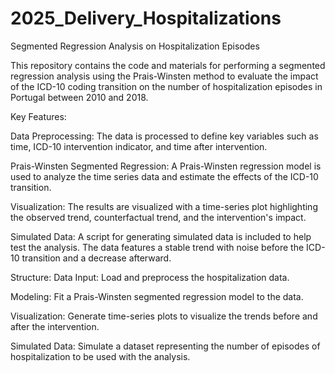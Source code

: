 # 2025_Delivery_Hospitalizations

Segmented Regression Analysis on Hospitalization Episodes

This repository contains the code and materials for performing a segmented regression analysis using the Prais-Winsten method to evaluate the impact of the ICD-10 coding transition on the number of hospitalization episodes in Portugal between 2010 and 2018.

Key Features:

Data Preprocessing: The data is processed to define key variables such as time, ICD-10 intervention indicator, and time after intervention.

Prais-Winsten Segmented Regression: A Prais-Winsten regression model is used to analyze the time series data and estimate the effects of the ICD-10 transition.

Visualization: The results are visualized with a time-series plot highlighting the observed trend, counterfactual trend, and the intervention's impact.

Simulated Data: A script for generating simulated data is included to help test the analysis. The data features a stable trend with noise before the ICD-10 transition and a decrease afterward.

Structure:
Data Input: Load and preprocess the hospitalization data.

Modeling: Fit a Prais-Winsten segmented regression model to the data.

Visualization: Generate time-series plots to visualize the trends before and after the intervention.

Simulated Data: Simulate a dataset representing the number of episodes of hospitalization to be used with the analysis.
